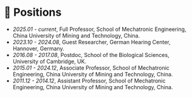 
# 📖 Positions
- *2025.01 - current*, Full Professor, School of Mechatronic Engineering, China University of Mining and Technology, China.
- *2023.10 - 2024.08*, Guest Researcher, German Hearing Center, Hannover, Germany.
- *2016.08 - 2017.08*, Postdoc, School of the Biological Sciences, University of Cambridge, UK.
- *2015.01 - 2024.12*, Associate Professor, School of Mechatronic Engineering, China University of Mining and Technology, China.
- *2011.12 - 2014.12*, Assistant Professor, School of Mechatronic Engineering, China University of Mining and Technology, China.
